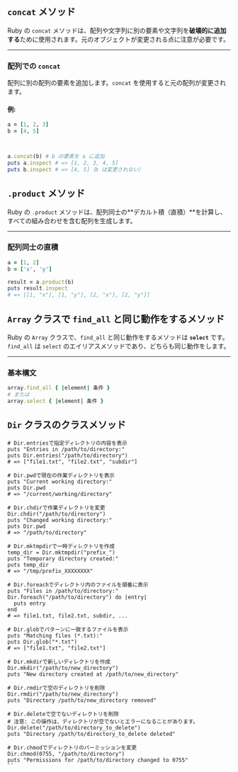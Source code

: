 ## `concat` メソッド

Ruby の `concat` メソッドは、配列や文字列に別の要素や文字列を**破壊的に追加する**ために使用されます。元のオブジェクトが変更される点に注意が必要です。

---

### 配列での `concat`

配列に別の配列の要素を追加します。`concat` を使用すると元の配列が変更されます。

#### 例:
```ruby
a = [1, 2, 3]
b = [4, 5]



a.concat(b) # b の要素を a に追加
puts a.inspect # => [1, 2, 3, 4, 5]
puts b.inspect # => [4, 5]（b は変更されない）
```
## `.product` メソッド

Ruby の `.product` メソッドは、配列同士の**デカルト積（直積）**を計算し、すべての組み合わせを含む配列を生成します。

---

### 配列同士の直積
```ruby
a = [1, 2]
b = ['x', 'y']

result = a.product(b)
puts result.inspect
# => [[1, "x"], [1, "y"], [2, "x"], [2, "y"]]

```

## `Array` クラスで `find_all` と同じ動作をするメソッド

Ruby の `Array` クラスで、`find_all` と同じ動作をするメソッドは **`select`** です。`find_all` は `select` のエイリアスメソッドであり、どちらも同じ動作をします。

---

### 基本構文

```ruby
array.find_all { |element| 条件 }
# または
array.select { |element| 条件 }
```

## `Dir` クラスのクラスメソッド
```
# Dir.entriesで指定ディレクトリの内容を表示
puts "Entries in /path/to/directory:"
puts Dir.entries("/path/to/directory")
# => ["file1.txt", "file2.txt", "subdir"]

# Dir.pwdで現在の作業ディレクトリを表示
puts "Current working directory:"
puts Dir.pwd
# => "/current/working/directory"

# Dir.chdirで作業ディレクトリを変更
Dir.chdir("/path/to/directory")
puts "Changed working directory:"
puts Dir.pwd
# => "/path/to/directory"

# Dir.mktmpdirで一時ディレクトリを作成
temp_dir = Dir.mktmpdir("prefix_")
puts "Temporary directory created:"
puts temp_dir
# => "/tmp/prefix_XXXXXXXX"

# Dir.foreachでディレクトリ内のファイルを順番に表示
puts "Files in /path/to/directory:"
Dir.foreach("/path/to/directory") do |entry|
  puts entry
end
# => file1.txt, file2.txt, subdir, ...

# Dir.globでパターンに一致するファイルを表示
puts "Matching files (*.txt):"
puts Dir.glob("*.txt")
# => ["file1.txt", "file2.txt"]

# Dir.mkdirで新しいディレクトリを作成
Dir.mkdir("/path/to/new_directory")
puts "New directory created at /path/to/new_directory"

# Dir.rmdirで空のディレクトリを削除
Dir.rmdir("/path/to/new_directory")
puts "Directory /path/to/new_directory removed"

# Dir.deleteで空でないディレクトリを削除
# 注意: この操作は、ディレクトリが空でないとエラーになることがあります。
Dir.delete("/path/to/directory_to_delete")
puts "Directory /path/to/directory_to_delete deleted"

# Dir.chmodでディレクトリのパーミッションを変更
Dir.chmod(0755, "/path/to/directory")
puts "Permissions for /path/to/directory changed to 0755"
``
